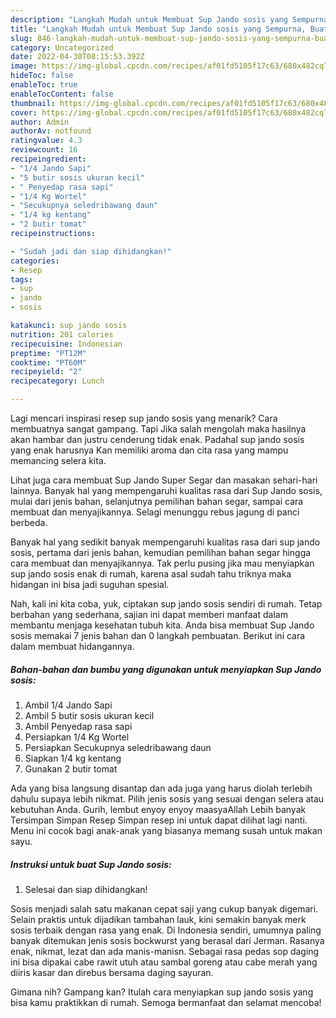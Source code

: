 ```yaml
---
description: "Langkah Mudah untuk Membuat Sup Jando sosis yang Sempurna, Buat Buka Puasa Sempurna"
title: "Langkah Mudah untuk Membuat Sup Jando sosis yang Sempurna, Buat Buka Puasa Sempurna"
slug: 846-langkah-mudah-untuk-membuat-sup-jando-sosis-yang-sempurna-buat-buka-puasa-sempurna
category: Uncategorized
date: 2022-04-30T08:15:53.392Z
image: https://img-global.cpcdn.com/recipes/af01fd5105f17c63/680x482cq70/sup-jando-sosis-foto-resep-utama.jpg
hideToc: false
enableToc: true
enableTocContent: false
thumbnail: https://img-global.cpcdn.com/recipes/af01fd5105f17c63/680x482cq70/sup-jando-sosis-foto-resep-utama.jpg
cover: https://img-global.cpcdn.com/recipes/af01fd5105f17c63/680x482cq70/sup-jando-sosis-foto-resep-utama.jpg
author: Admin
authorAv: notfound
ratingvalue: 4.3
reviewcount: 16
recipeingredient:
- "1/4 Jando Sapi"
- "5 butir sosis ukuran kecil"
- " Penyedap rasa sapi"
- "1/4 Kg Wortel"
- "Secukupnya seledribawang daun"
- "1/4 kg kentang"
- "2 butir tomat"
recipeinstructions:

- "Sudah jadi dan siap dihidangkan!"
categories:
- Resep
tags:
- sup
- jando
- sosis

katakunci: sup jando sosis 
nutrition: 201 calories
recipecuisine: Indonesian
preptime: "PT12M"
cooktime: "PT60M"
recipeyield: "2"
recipecategory: Lunch

---
```



Lagi mencari inspirasi resep sup jando sosis yang menarik? Cara membuatnya sangat gampang. Tapi Jika salah mengolah maka hasilnya akan hambar dan justru cenderung tidak enak. Padahal sup jando sosis yang enak harusnya Kan memiliki aroma dan cita rasa yang mampu memancing selera kita.


Lihat juga cara membuat Sup Jando Super Segar dan masakan sehari-hari lainnya. Banyak hal yang mempengaruhi kualitas rasa dari Sup Jando sosis, mulai dari jenis bahan, selanjutnya pemilihan bahan segar, sampai cara membuat dan menyajikannya. Selagi menunggu rebus jagung di panci berbeda.

Banyak hal yang sedikit banyak mempengaruhi kualitas rasa dari sup jando sosis, pertama dari jenis bahan, kemudian pemilihan bahan segar hingga cara membuat dan menyajikannya. Tak perlu pusing jika mau menyiapkan sup jando sosis enak di rumah, karena asal sudah tahu triknya maka hidangan ini bisa jadi suguhan spesial.


Nah, kali ini kita coba, yuk, ciptakan sup jando sosis sendiri di rumah. Tetap berbahan yang sederhana, sajian ini dapat memberi manfaat dalam membantu menjaga kesehatan tubuh kita. Anda bisa membuat Sup Jando sosis memakai 7 jenis bahan dan 0 langkah pembuatan. Berikut ini cara dalam membuat hidangannya.

<!--inarticleads1-->

##### Bahan-bahan dan bumbu yang digunakan untuk menyiapkan Sup Jando sosis:

1. Ambil 1/4 Jando Sapi
1. Ambil 5 butir sosis ukuran kecil
1. Ambil  Penyedap rasa sapi
1. Persiapkan 1/4 Kg Wortel
1. Persiapkan Secukupnya seledribawang daun
1. Siapkan 1/4 kg kentang
1. Gunakan 2 butir tomat


Ada yang bisa langsung disantap dan ada juga yang harus diolah terlebih dahulu supaya lebih nikmat. Pilih jenis sosis yang sesuai dengan selera atau kebutuhan Anda. Gurih, lembut enyoy enyoy maasyaAllah Lebih banyak Tersimpan Simpan Resep Simpan resep ini untuk dapat dilihat lagi nanti. Menu ini cocok bagi anak-anak yang biasanya memang susah untuk makan sayu. 

<!--inarticleads2-->

##### Instruksi untuk buat Sup Jando sosis:


1. Selesai dan siap dihidangkan!

Sosis menjadi salah satu makanan cepat saji yang cukup banyak digemari. Selain praktis untuk dijadikan tambahan lauk, kini semakin banyak merk sosis terbaik dengan rasa yang enak. Di Indonesia sendiri, umumnya paling banyak ditemukan jenis sosis bockwurst yang berasal dari Jerman. Rasanya enak, nikmat, lezat dan ada manis-manisn. Sebagai rasa pedas sop daging ini bisa dipakai cabe rawit utuh atau sambal goreng atau cabe merah yang diiris kasar dan direbus bersama daging sayuran. 

Gimana nih? Gampang kan? Itulah cara menyiapkan sup jando sosis yang bisa kamu praktikkan di rumah. Semoga bermanfaat dan selamat mencoba!
